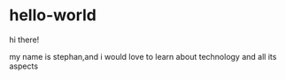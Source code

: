 # hello-world

hi there!

my name is stephan,and i would love to learn about technology and all its aspects 
